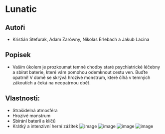 # Lunatic
## Autoři
- Kristián Stefurak, Adam Zarówny, Nikolas Erlebach a Jakub Lacina
## Popisek
- Vaším úkolem je prozkoumat temné chodby staré psychiatrické léčebny a sbírat baterie, které vám pomohou odemknout cestu ven. Buďte opatrní! V domě se skrývá hrozivé monstrum, které číhá v temných zákoutích a čeká na neopatrnou oběť.

## Vlastnosti:
- Strašidelná atmosféra
- Hrozivé monstrum
- Sbírání baterií a klíčů
- Krátký a intenzivní herní zážitek
![image](https://github.com/KordyDX/Lunatic/assets/76947058/61300160-e49c-4a66-a2dc-acb9165e3ee2)
![image](https://github.com/KordyDX/Lunatic/assets/76947058/9b52b6fd-4574-4dbe-aa41-4357e37126d8)
![image](https://github.com/KordyDX/Lunatic/assets/76947058/05754302-3928-4b7a-a59c-2862542a87d4)
![image](https://github.com/KordyDX/Lunatic/assets/76947058/c0077ab3-1cd2-408f-b6d0-3ba3b816585c)
